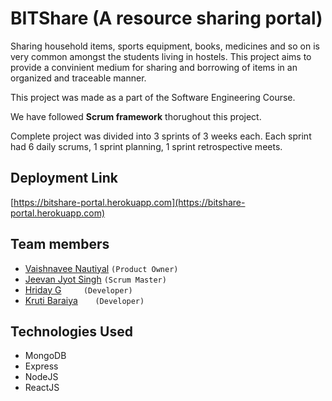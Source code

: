 # BITShare (A resource sharing portal)

Sharing household items, sports equipment, books, medicines and so on is very common amongst the students living in hostels. 
This project aims to provide a convinient medium for sharing and borrowing of items in an organized and traceable manner.



This project was made as a part of the Software Engineering Course.

We have followed **Scrum framework** thorughout this project. 

Complete project was divided into 3 sprints of 3 weeks each. Each sprint had 6 daily scrums, 1 sprint planning, 1 sprint retrospective meets.

## Deployment Link
[https://bitshare-portal.herokuapp.com](https://bitshare-portal.herokuapp.com)

## Team members
* [Vaishnavee Nautiyal](https://github.com/nautivaish) `(Product Owner)`
* [Jeevan Jyot Singh](https://github.com/21jjsk) `(Scrum Master)`
* [Hriday G](https://github.com/the-hyp0cr1t3) &nbsp;&nbsp;&nbsp;&nbsp;&nbsp;&nbsp;&nbsp;&nbsp;`(Developer)`
* [Kruti Baraiya](https://github.com/krutibaraiya) &nbsp;&nbsp;&nbsp;&nbsp;&nbsp;&nbsp;`(Developer)`

## Technologies Used

* MongoDB
* Express
* NodeJS
* ReactJS

